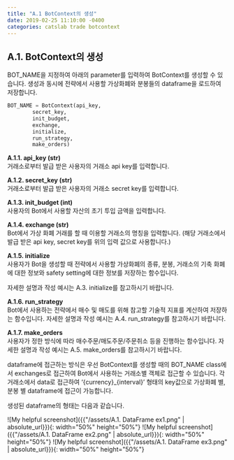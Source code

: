 ```yaml
---
title: "A.1 BotContext의 생성"
date: 2019-02-25 11:10:00 -0400
categories: catslab trade botcontext
---
```


## A.1. BotContext의 생성

BOT_NAME을 지정하여 아래의 parameter를 입력하여 BotContext를 생성할 수 있습니다. 
생성과 동시에 전략에서 사용할 가상화폐와 분봉들의 dataframe을 로드하여 저장합니다.


```python
BOT_NAME = BotContext(api_key, 
		secret_key, 
		init_budget, 
		exchange, 
		initialize, 
		run_strategy, 
		make_orders)
```

__A.1.1. api_key (str)__  
거래소로부터 발급 받은 사용자의 거래소 api key를 입력합니다.


__A.1.2. secret_key (str)__  
거래소로부터 발급 받은 사용자의 거래소 secret key를 입력합니다.


__A.1.3. init_budget (int)__  
사용자의 Bot에서 사용할 자산의 초기 투입 금액을 입력합니다.


__A.1.4. exchange (str)__  
Bot에서 가상 화폐 거래를 할 때 이용할 거래소의 명칭을 입력합니다. 
(해당 거래소에서 발급 받은 api key, secret key를 위의 입력 값으로 사용합니다.) 


__A.1.5. initialize__  
사용자가 Bot을 생성할 때 전략에서 사용할 가상화폐의 종류, 분봉, 거래소의 기축 화폐에 대한 정보와 safety setting에 대한 정보를 저장하는 함수입니다.

자세한 설명과 작성 예시는 A.3. initialize를 참고하시기 바랍니다.


__A.1.6. run_strategy__  
Bot에서 사용하는 전략에서 매수 및 매도를 위해 참고할 기술적 지표를 계산하여 저장하는 함수입니다. 
자세한 설명과 작성 예시는 A.4. run_strategy를 참고하시기 바랍니다.


__A.1.7. make_orders__  
사용자가 정한 방식에 따라 매수주문/매도주문/주문취소 등을 진행하는 함수입니다. 
자세한 설명과 작성 예시는 A.5. make_orders를 참고하시기 바랍니다.


dataframe에 접근하는 방식은 우선 BotContext를 생성할 때의 BOT_NAME class에서 exchanges로 접근하여 Bot에서 사용하는 거래소별 객체로 접근할 수 있습니다. 
각 거래소에서 data로 접근하여 ‘{currency}_{interval}’ 형태의  key값으로 가상화폐 별, 분봉 별 dataframe에 접근이 가능합니다.

생성된 dataframe의 형태는 다음과 같습니다.

![My helpful screenshot]({{"/assets/A.1. DataFrame ex1.png" | absolute_url}}){: width="50%" height="50%"}
![My helpful screenshot]({{"/assets/A.1. DataFrame ex2.png" | absolute_url}}){: width="50%" height="50%"}
![My helpful screenshot]({{"/assets/A.1. DataFrame ex3.png" | absolute_url}}){: width="50%" height="50%"}








